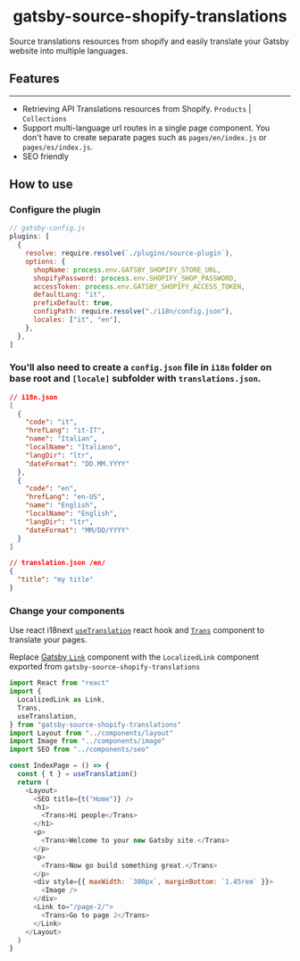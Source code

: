 <h1 align="center">
  gatsby-source-shopify-translations
</h1>

Source translations resources from shopify and easily translate your Gatsby website into multiple languages.

## Features

---

- Retrieving API Translations resources from Shopify. `Products` | `Collections`
- Support multi-language url routes in a single page component. You don't have to create separate pages such as `pages/en/index.js` or `pages/es/index.js`.
- SEO friendly

## How to use

### Configure the plugin

```javascript
// gatsby-config.js
plugins: [
  {
    resolve: require.resolve(`./plugins/source-plugin`),
    options: {
      shopName: process.env.GATSBY_SHOPIFY_STORE_URL,
      shopifyPassword: process.env.SHOPIFY_SHOP_PASSWORD,
      accessToken: process.env.GATSBY_SHOPIFY_ACCESS_TOKEN,
      defaultLang: "it",
      prefixDefault: true,
      configPath: require.resolve("./i18n/config.json"),
      locales: ["it", "en"],
    },
  },
]
```

### You'll also need to create a `config.json` file in `i18n` folder on base root and `[locale]` subfolder with `translations.json`.

```json
// i18n.json
[
  {
    "code": "it",
    "hrefLang": "it-IT",
    "name": "Italian",
    "localName": "Italiano",
    "langDir": "ltr",
    "dateFormat": "DD.MM.YYYY"
  },
  {
    "code": "en",
    "hrefLang": "en-US",
    "name": "English",
    "localName": "English",
    "langDir": "ltr",
    "dateFormat": "MM/DD/YYYY"
  }
]
```

```json
// translation.json /en/
{
  "title": "my title"
}
```

### Change your components

Use react i18next [`useTranslation`](https://react.i18next.com/latest/usetranslation-hook) react hook and [`Trans`](https://react.i18next.com/latest/trans-component) component to translate your pages.

Replace [Gatsby `Link`](https://www.gatsbyjs.org/docs/gatsby-link) component with the `LocalizedLink` component exported from `gatsby-source-shopify-translations`

```javascript
import React from "react"
import {
  LocalizedLink as Link,
  Trans,
  useTranslation,
} from "gatsby-source-shopify-translations"
import Layout from "../components/layout"
import Image from "../components/image"
import SEO from "../components/seo"

const IndexPage = () => {
  const { t } = useTranslation()
  return (
    <Layout>
      <SEO title={t("Home")} />
      <h1>
        <Trans>Hi people</Trans>
      </h1>
      <p>
        <Trans>Welcome to your new Gatsby site.</Trans>
      </p>
      <p>
        <Trans>Now go build something great.</Trans>
      </p>
      <div style={{ maxWidth: `300px`, marginBottom: `1.45rem` }}>
        <Image />
      </div>
      <Link to="/page-2/">
        <Trans>Go to page 2</Trans>
      </Link>
    </Layout>
  )
}
```
